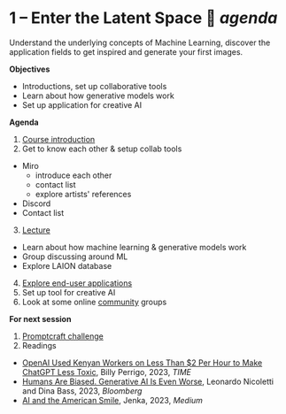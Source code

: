 
# 1 – Enter the Latent Space 🚀 _agenda_
Understand the underlying concepts of Machine Learning, discover the application fields to get inspired and generate your first images.

**Objectives**

- Introductions, set up collaborative tools
- Learn about how generative models work
- Set up application for creative AI

**Agenda**

1. [Course introduction](https://docs.google.com/presentation/d/1R9Hmq4VCsNcbSdkS6gmlqpFrbS_IKp_tjXzvM_M7_ng/edit#slide=id.g295f3170ba5_0_83)
2. Get to know each other & setup collab tools
  - Miro
    - introduce each other
    - contact list
    - explore artists' references
  - Discord
  - Contact list
3. [Lecture](https://docs.google.com/presentation/d/1txUAdr7TbkCtw-pH2beUCjyXML2eS785WF0ZYFISo9Q/edit?usp=sharing)
  - Learn about how machine learning & generative models work
  - Group discussing around ML
  - Explore LAION database
4. [Explore end-user applications](../resources/apps.md)
5. Set up tool for creative AI
6. Look at some online [community](../resources/community.md) groups

**For next session**
1. [Promptcraft challenge](../prompts/1-promptcraft.md)
2. Readings
  - [OpenAI Used Kenyan Workers on Less Than $2 Per Hour to Make ChatGPT Less Toxic](https://time.com/6247678/openai-chatgpt-kenya-workers/), Billy Perrigo, 2023, _TIME_
  - [Humans Are Biased. Generative AI Is Even Worse](https://www.bloomberg.com/graphics/2023-generative-ai-bias/), Leonardo Nicoletti and Dina Bass, 2023, _Bloomberg_
  - [AI and the American Smile](https://medium.com/@socialcreature/ai-and-the-american-smile-76d23a0fbfaf), Jenka, 2023, _Medium_
